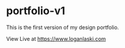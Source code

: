 # portfolio-v1
This is the first version of my design portfolio.

View Live at https://www.loganlaski.com
